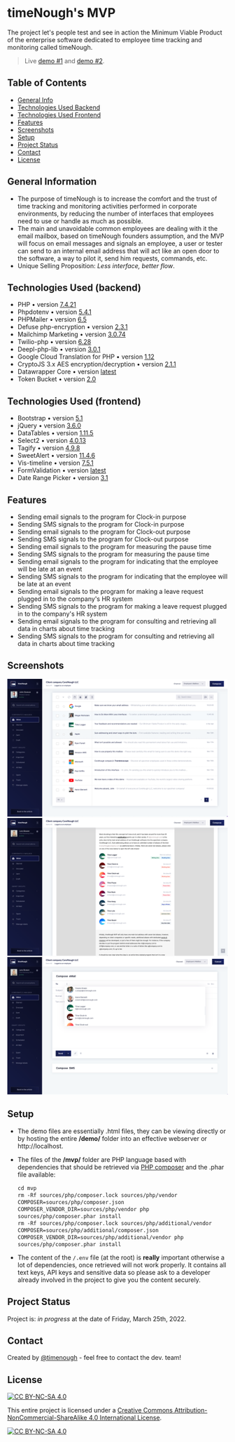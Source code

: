 # timeNough's MVP
The project let's people test and see in action the Minimum Viable Product of the enterprise software dedicated to employee time tracking and monitoring called timeNough.

> Live [demo #1](https://www.timenough.com/demo/mailboxes/2.l.bowen) and [demo #2](https://www.timenough.com/demo/mailboxes/1.j.doeson).

## Table of Contents
* [General Info](#general-information)
* [Technologies Used Backend](#technologies-used-backend)
* [Technologies Used Frontend](#technologies-used-frontend)
* [Features](#features)
* [Screenshots](#screenshots)
* [Setup](#setup)
* [Project Status](#project-status)
* [Contact](#contact)
* [License](#license)


## General Information
- The purpose of timeNough is to increase the comfort and the trust of time tracking and monitoring activities performed in corporate environments, by reducing the number of interfaces that employees need to use or handle as much as possible.
- The main and unavoidable common employees are dealing with it the email mailbox, based on timeNough founders assumption, and the MVP will focus on email messages and signals an employee, a user or tester can send to an internal email address that will act like an open door to the software, a way to pilot it, send him requests, commands, etc.
- Unique Selling Proposition: _Less interface, better flow_.


## Technologies Used (backend)
- PHP • version [7.4.21](https://www.php.net/ChangeLog-7.php#7.4.21)
- Phpdotenv • version [5.4.1](https://github.com/vlucas/phpdotenv)
- PHPMailer • version [6.5](https://github.com/PHPMailer/PHPMailer)
- Defuse php-encryption • version [2.3.1](https://github.com/defuse/php-encryption)
- Mailchimp Marketing • version [3.0.74](https://github.com/mailchimp/mailchimp-marketing-php)
- Twilio-php • version [6.28](https://github.com/twilio/twilio-php)
- Deepl-php-lib • version [3.0.1](https://github.com/Baby-Markt/deepl-php-lib)
- Google Cloud Translation for PHP • version [1.12](https://github.com/googleapis/google-cloud-php-translate)
- CryptoJS 3.x AES encryption/decryption • version [2.1.1](https://github.com/brainfoolong/cryptojs-aes-php)
- Datawrapper Core • version [latest](https://github.com/datawrapper/datawrapper)
- Token Bucket • version [2.0](https://github.com/bandwidth-throttle/token-bucket)


## Technologies Used (frontend)
- Bootstrap • version [5.1](https://getbootstrap.com/docs/5.1/getting-started/introduction/)
- jQuery • version [3.6.0](https://blog.jquery.com/2021/03/02/jquery-3-6-0-released)
- DataTables • version [1.11.5](https://datatables.net/download/)
- Select2 • version [4.0.13](https://github.com/select2/select2/releases)
- Tagify • version [4.9.8](https://github.com/yairEO/tagify)
- SweetAlert • version [11.4.6](https://github.com/sweetalert2/sweetalert2)
- Vis-timeline • version [7.5.1](https://github.com/visjs/vis-timeline)
- FormValidation • version [latest](https://github.com/form-validation/form-validation)
- Date Range Picker • version [3.1](https://github.com/dangrossman/daterangepicker)


## Features
- Sending email signals to the program for Clock-in purpose
- Sending SMS signals to the program for Clock-in purpose
- Sending email signals to the program for Clock-out purpose
- Sending SMS signals to the program for Clock-out purpose
- Sending email signals to the program for measuring the pause time
- Sending SMS signals to the program for measuring the pause time
- Sending email signals to the program for indicating that the employee will be late at an event
- Sending SMS signals to the program for indicating that the employee will be late at an event
- Sending email signals to the program for making a leave request plugged in to the company's HR system
- Sending SMS signals to the program for making a leave request plugged in to the company's HR system
- Sending email signals to the program for consulting and retrieving all data in charts about time tracking
- Sending SMS signals to the program for consulting and retrieving all data in charts about time tracking


## Screenshots
![screenshot 1](./README.md.screenshot-1.png)
![screenshot 2](./README.md.screenshot-2.png)
![screenshot 3](./README.md.screenshot-3.png)


## Setup
- The demo files are essentially .html files, they can be viewing directly or by hosting the entire __/demo/__ folder into an effective webserver or http://localhost.
- The files of the __/mvp/__ folder are PHP language based with dependencies that should be retrieved via [PHP composer](https://getcomposer.org/) and the .phar file available:

    ```
    cd mvp
    rm -Rf sources/php/composer.lock sources/php/vendor
    COMPOSER=sources/php/composer.json COMPOSER_VENDOR_DIR=sources/php/vendor php sources/php/composer.phar install
    rm -Rf sources/php/composer.lock sources/php/additional/vendor
    COMPOSER=sources/php/additional/composer.json COMPOSER_VENDOR_DIR=sources/php/additional/vendor php sources/php/composer.phar install
    ```
- The content of the `/.env` file (at the root) is __really__ important otherwise a lot of dependencies, once retrieved will not work properly. It contains all text keys, API keys and sensitive data so please ask to a developer already involved in the project to give you the content securely.

## Project Status
Project is: _in progress_ at the date of Friday, March 25th, 2022.


## Contact
Created by [@timenough](https://github.com/timenough) - feel free to contact the dev. team!


## License

[![CC BY-NC-SA 4.0][cc-by-nc-sa-shield]][cc-by-nc-sa]

This entire project is licensed under a
[Creative Commons Attribution-NonCommercial-ShareAlike 4.0 International License][cc-by-nc-sa].

[![CC BY-NC-SA 4.0][cc-by-nc-sa-image]][cc-by-nc-sa]

[cc-by-nc-sa]: http://creativecommons.org/licenses/by-nc-sa/4.0/
[cc-by-nc-sa-image]: https://licensebuttons.net/l/by-nc-sa/4.0/88x31.png
[cc-by-nc-sa-shield]: https://img.shields.io/badge/License-CC%20BY--NC--SA%204.0-lightgrey.svg
